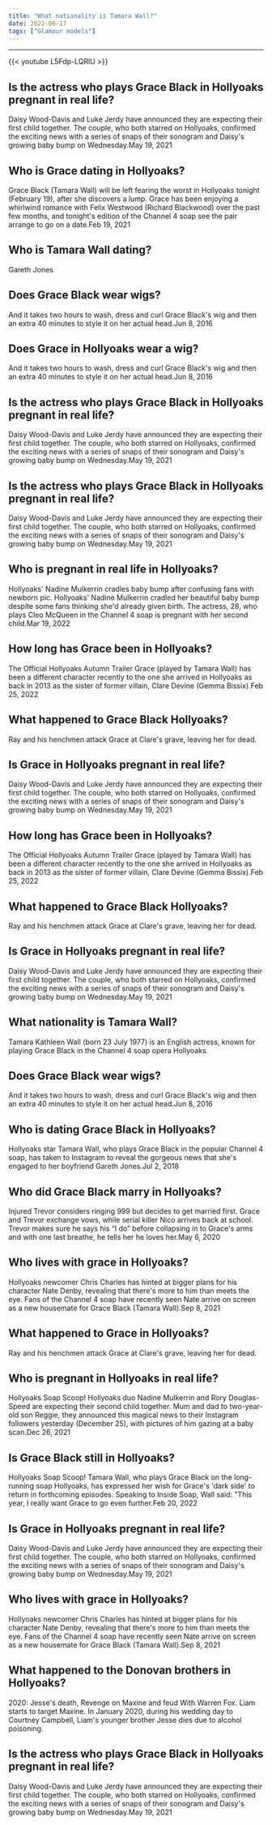 ```yaml
---
title: "What nationality is Tamara Wall?"
date: 2022-06-17
tags: ["Glamour models"]
---
```


---
{{< youtube L5Fdp-LQRlU >}}
## Is the actress who plays Grace Black in Hollyoaks pregnant in real life?
Daisy Wood-Davis and Luke Jerdy have announced they are expecting their first child together. The couple, who both starred on Hollyoaks, confirmed the exciting news with a series of snaps of their sonogram and Daisy's growing baby bump on Wednesday.May 19, 2021

## Who is Grace dating in Hollyoaks?
Grace Black (Tamara Wall) will be left fearing the worst in Hollyoaks tonight (February 19), after she discovers a lump. Grace has been enjoying a whirlwind romance with Felix Westwood (Richard Blackwood) over the past few months, and tonight's edition of the Channel 4 soap see the pair arrange to go on a date.Feb 19, 2021

## Who is Tamara Wall dating?
Gareth Jones

## Does Grace Black wear wigs?
And it takes two hours to wash, dress and curl Grace Black's wig and then an extra 40 minutes to style it on her actual head.Jun 8, 2016

## Does Grace in Hollyoaks wear a wig?
And it takes two hours to wash, dress and curl Grace Black's wig and then an extra 40 minutes to style it on her actual head.Jun 8, 2016

## Is the actress who plays Grace Black in Hollyoaks pregnant in real life?
Daisy Wood-Davis and Luke Jerdy have announced they are expecting their first child together. The couple, who both starred on Hollyoaks, confirmed the exciting news with a series of snaps of their sonogram and Daisy's growing baby bump on Wednesday.May 19, 2021

## Is the actress who plays Grace Black in Hollyoaks pregnant in real life?
Daisy Wood-Davis and Luke Jerdy have announced they are expecting their first child together. The couple, who both starred on Hollyoaks, confirmed the exciting news with a series of snaps of their sonogram and Daisy's growing baby bump on Wednesday.May 19, 2021

## Who is pregnant in real life in Hollyoaks?
Hollyoaks' Nadine Mulkerrin cradles baby bump after confusing fans with newborn pic. Hollyoaks' Nadine Mulkerrin cradled her beautiful baby bump despite some fans thinking she'd already given birth. The actress, 28, who plays Cleo McQueen in the Channel 4 soap is pregnant with her second child.Mar 19, 2022

## How long has Grace been in Hollyoaks?
The Official Hollyoaks Autumn Trailer Grace (played by Tamara Wall) has been a different character recently to the one she arrived in Hollyoaks as back in 2013 as the sister of former villain, Clare Devine (Gemma Bissix).Feb 25, 2022

## What happened to Grace Black Hollyoaks?
Ray and his henchmen attack Grace at Clare's grave, leaving her for dead.

## Is Grace in Hollyoaks pregnant in real life?
Daisy Wood-Davis and Luke Jerdy have announced they are expecting their first child together. The couple, who both starred on Hollyoaks, confirmed the exciting news with a series of snaps of their sonogram and Daisy's growing baby bump on Wednesday.May 19, 2021

## How long has Grace been in Hollyoaks?
The Official Hollyoaks Autumn Trailer Grace (played by Tamara Wall) has been a different character recently to the one she arrived in Hollyoaks as back in 2013 as the sister of former villain, Clare Devine (Gemma Bissix).Feb 25, 2022

## What happened to Grace Black Hollyoaks?
Ray and his henchmen attack Grace at Clare's grave, leaving her for dead.

## Is Grace in Hollyoaks pregnant in real life?
Daisy Wood-Davis and Luke Jerdy have announced they are expecting their first child together. The couple, who both starred on Hollyoaks, confirmed the exciting news with a series of snaps of their sonogram and Daisy's growing baby bump on Wednesday.May 19, 2021

## What nationality is Tamara Wall?
Tamara Kathleen Wall (born 23 July 1977) is an English actress, known for playing Grace Black in the Channel 4 soap opera Hollyoaks.

## Does Grace Black wear wigs?
And it takes two hours to wash, dress and curl Grace Black's wig and then an extra 40 minutes to style it on her actual head.Jun 8, 2016

## Who is dating Grace Black in Hollyoaks?
Hollyoaks star Tamara Wall, who plays Grace Black in the popular Channel 4 soap, has taken to Instagram to reveal the gorgeous news that she's engaged to her boyfriend Gareth Jones.Jul 2, 2018

## Who did Grace Black marry in Hollyoaks?
Injured Trevor considers ringing 999 but decides to get married first. Grace and Trevor exchange vows, while serial killer Nico arrives back at school. Trevor makes sure he says his “I do” before collapsing in to Grace's arms and with one last breathe, he tells her he loves her.May 6, 2020

## Who lives with grace in Hollyoaks?
Hollyoaks newcomer Chris Charles has hinted at bigger plans for his character Nate Denby, revealing that there's more to him than meets the eye. Fans of the Channel 4 soap have recently seen Nate arrive on screen as a new housemate for Grace Black (Tamara Wall).Sep 8, 2021

## What happened to Grace in Hollyoaks?
Ray and his henchmen attack Grace at Clare's grave, leaving her for dead.

## Who is pregnant in Hollyoaks in real life?
Hollyoaks Soap Scoop! Hollyoaks duo Nadine Mulkerrin and Rory Douglas-Speed are expecting their second child together. Mum and dad to two-year-old son Reggie, they announced this magical news to their Instagram followers yesterday (December 25), with pictures of him gazing at a baby scan.Dec 26, 2021

## Is Grace Black still in Hollyoaks?
Hollyoaks Soap Scoop! Tamara Wall, who plays Grace Black on the long-running soap Hollyoaks, has expressed her wish for Grace's 'dark side' to return in forthcoming episodes. Speaking to Inside Soap, Wall said: "This year, I really want Grace to go even further.Feb 20, 2022

## Is Grace in Hollyoaks pregnant in real life?
Daisy Wood-Davis and Luke Jerdy have announced they are expecting their first child together. The couple, who both starred on Hollyoaks, confirmed the exciting news with a series of snaps of their sonogram and Daisy's growing baby bump on Wednesday.May 19, 2021

## Who lives with grace in Hollyoaks?
Hollyoaks newcomer Chris Charles has hinted at bigger plans for his character Nate Denby, revealing that there's more to him than meets the eye. Fans of the Channel 4 soap have recently seen Nate arrive on screen as a new housemate for Grace Black (Tamara Wall).Sep 8, 2021

## What happened to the Donovan brothers in Hollyoaks?
2020: Jesse's death, Revenge on Maxine and feud With Warren Fox. Liam starts to target Maxine. In January 2020, during his wedding day to Courtney Campbell, Liam's younger brother Jesse dies due to alcohol poisoning.

## Is the actress who plays Grace Black in Hollyoaks pregnant in real life?
Daisy Wood-Davis and Luke Jerdy have announced they are expecting their first child together. The couple, who both starred on Hollyoaks, confirmed the exciting news with a series of snaps of their sonogram and Daisy's growing baby bump on Wednesday.May 19, 2021

